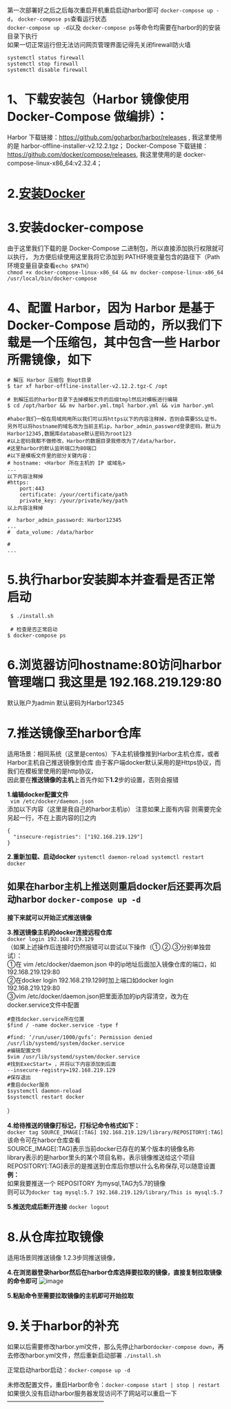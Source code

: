 第一次部署好之后之后每次重启开机重启启动harbor即可 `docker-compose up -d`， `docker-compose ps`查看运行状态  
`docker-compose up -d`以及 `docker-compose ps`等命令均需要在harbor的的安装目录下执行  
如果一切正常运行但无法访问网页管理界面记得先关闭firewall防火墙
```
systemctl status firewall
systemctl stop firewall
systemctl disable firewall
```
# 1、下载安装包（Harbor 镜像使用 Docker-Compose 做编排）：

Harbor 下载链接：https://github.com/goharbor/harbor/releases ,   我这里使用的是 harbor-offline-installer-v2.12.2.tgz；
Docker-Compose 下载链接：https://github.com/docker/compose/releases,  我这里使用的是 docker-compose-linux-x86_64:v2.32.4；

# 2.[安装Docker](docker安装.md)

# 3.安装docker-compose  
由于这里我们下载的是 Docker-Compose 二进制包，所以直接添加执行权限就可以执行，
为方便后续使用这里我将它添加到 PATH环境变量包含的路径下（Path环境变量目录查看`echo $PATH`）  
`chmod +x docker-compose-linux-x86_64 && mv docker-compose-linux-x86_64 /usr/local/bin/docker-compose`

# 4、配置 Harbor，因为 Harbor 是基于 Docker-Compose 启动的，所以我们下载是一个压缩包，其中包含一些 Harbor 所需镜像，如下  
```
# 解压 Harbor 压缩包 到opt目录
$ tar xf harbor-offline-installer-v2.12.2.tgz-C /opt

# 到解压后的harbor目录下去掉模板文件的后缀tmpl然后对模板进行编辑
$ cd /opt/harbor && mv harbor.yml.tmpl harbor.yml && vim harbor.yml

#habor我们一般在局域网用所以我们可以将https以下的内容注释掉，否则会需要SSL证书，另外可以将hostname的域名改为当前主机ip，harbor_admin_password登录密码，默认为Harbor12345,数据库database默认密码为root123  
#以上密码我都不做修改，Harbor的数据目录我修改为了/data/harbor，
#这里harbor的默认监听端口为80端口
#以下是模板文件里的部分关键内容：
# hostname: <Harbor 所在主机的 IP 或域名>
...
以下内容注释掉
#https:
    port:443
    certificate: /your/certificate/path
    private_key: /your/private/key/path
以上内容注释掉

#  harbor_admin_password: Harbor12345
...
#  data_volume: /data/harbor

#  
...
```
# 5.执行harbor安装脚本并查看是否正常启动
```
 $ ./install.sh 
 
 # 检查是否正常启动
$ docker-compose ps

```
# 6.浏览器访问hostname:80访问harbor管理端口  我这里是 192.168.219.129:80
 默认账户为admin
 默认密码为Harbor12345

# 7.推送镜像至harbor仓库
适用场景：相同系统（这里是centos）下A主机镜像推到Harbor主机仓库，或者Harbor主机自己推送镜像到仓库
由于客户端docker默认采用的是Https协议，而我们在模板里使用的是http协议，  
因此要在**推送镜像的主机**上首先作如下**1.2**步的设置，否则会报错  

 **1.编辑docker配置文件**  
` vim /etc/docker/daemon.json`  
添加以下内容（这里是我自己的harbor主机ip） 注意如果上面有内容 则需要完全另起一行，不在上面内容的[]之内  
```
{
  "insecure-registries": ["192.168.219.129"]
}
```
 **2.重新加载、启动docker**
`systemctl daemon-reload
systemctl restart docker`

 如果在harbor主机上推送则重启docker后还要再次启动harbor
`docker-compose up -d`
------------------------------------------------------------
**接下来就可以开始正式推送镜像**

  **3.推送镜像主机的docker连接远程仓库**  
   `docker login 192.168.219.129`  
  （如果上述操作后连接时仍然报错可以尝试以下操作（①.②.③分别单独尝试）：  
 ①在 vim /etc/docker/daemon.json 中的ip地址后面加入镜像仓库的端口，如192.168.219.129:80  
 ②在docker login 192.168.219.129时加上端口如docker login 192.168.219.129:80  
 ③vim /etc/docker/daemon.json把里面添加的ip内容清空，改为在docker.service文件中配置

  ```
  #查找docker.service所在位置 
  $find / -name docker.service -type f
  
  #find: ‘/run/user/1000/gvfs’: Permission denied
/usr/lib/systemd/system/docker.service
  #编辑配置文件 
  $vim /usr/lib/systemd/system/docker.service
  #找到ExecStart= ，并将以下内容添加到后面
  --insecure-registry=192.168.219.129
  #保存退出
  #重启docker服务
  $systemctl daemon-reload
  $systemctl restart docker
  ``` 
）

  **4.给待推送的镜像打标记，打标记命令格式如下：**  
  `docker tag SOURCE_IMAGE[:TAG] 192.168.219.129/library/REPOSITORY[:TAG]`该命令可在harbor仓库查看  
  SOURCE_IMAGE[:TAG]表示当前docker已存在的某个版本的镜像名称  
  library表示的是harbor里头的某个项目名称，表示镜像推送给这个项目  
  REPOSITORY[:TAG]表示的是推送到仓库后你想以什么名称保存,可以随意设置  
  **例：**  
  如果我要推送一个 REPOSITORY 为mysql,TAG为5.7的镜像  
  则可以为`docker tag mysql:5.7 192.168.219.129/library/This is mysql:5.7`
    
 **5.推送完成后断开连接**
 `docker logout`
 
# 8.从仓库拉取镜像
适用场景同推送镜像
1.2.3步同推送镜像，

**4.在浏览器登录harbor然后在harbor仓库选择要拉取的镜像，直接复制拉取镜像的命令即可**
![image](https://github.com/user-attachments/assets/39fd6107-ad60-4eaf-8fc8-55c634f97b00)


**5.粘贴命令至需要拉取镜像的主机即可开始拉取**

# 9.关于harbor的补充
如果以后需要修改harbor.yml文件，那么先停止harbor`docker-compose down`，再去修改harbor.yml文件，然后重新启动部署 `./install.sh`

正常启动harbor启动：`docker-compose up -d`

未修改配置文件，重启Harbor命令：`docker-compose start | stop | restart`  
如果很久没有启动harbor服务器发现访问不了网站可以重启一下  
————————————————

